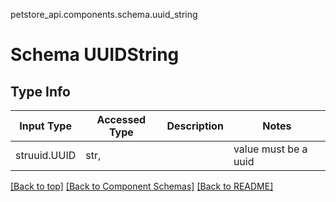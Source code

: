 petstore_api.components.schema.uuid_string
# Schema UUIDString

## Type Info
Input Type | Accessed Type | Description | Notes
------------ | ------------- | ------------- | -------------
struuid.UUID | str,  |  | value must be a uuid

[[Back to top]](#top) [[Back to Component Schemas]](../../../README.md#Component-Schemas) [[Back to README]](../../../README.md)
